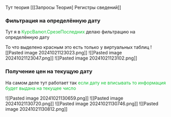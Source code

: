 
Тут теория [[[Запросы Теория] Регистры сведений]]
### Фильтрация на определённую дату

Тут я в <span style="color:rgb(17, 197, 53)">КурсВалют.СрезеПоследних</span> делаю фильтрацию на определённую дату

То что выделено красным это есть только у виртуальных таблиц 
![[Pasted image 20241021123023.png]]
![[Pasted image 20241021123047.png]]
![[Pasted image 20241021123102.png]]

### Получение цен на текущую дату

На самом деле тут работает так <span style="color:rgb(17, 197, 53)">если дату не вписывать то информация будет выдана на текущее число</span>

![[Pasted image 20241021130659.png]]
![[Pasted image 20241021130720.png]]
![[Pasted image 20241021130746.png]]
![[Pasted image 20241021130812.png]]

